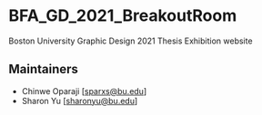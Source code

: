 # BFA_GD_2021_BreakoutRoom
Boston University Graphic Design 2021 Thesis Exhibition website

## Maintainers 
- Chinwe Oparaji [sparxs@bu.edu]
- Sharon Yu [sharonyu@bu.edu]
